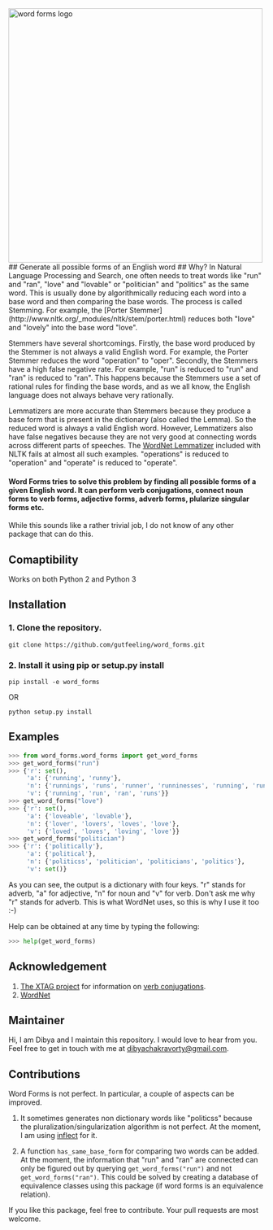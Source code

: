 <img src="https://github.com/gutfeeling/word_forms/blob/master/logo.png" alt="word forms logo" width="500">
## Generate all possible forms of an English word
## Why?
In Natural Language Processing and Search, one often needs to treat words like "run" and "ran", "love" and "lovable" 
or "politician" and "politics" as the same word. This is usually done by algorithmically reducing each word into a 
base word and then comparing the base words. The process is called Stemming. For example, the 
[Porter Stemmer](http://www.nltk.org/_modules/nltk/stem/porter.html) reduces both "love" and "lovely" into the base 
word "love".

Stemmers have several shortcomings. Firstly, the base word produced by the Stemmer is not always a valid English word. 
For example, the Porter Stemmer reduces the word "operation" to "oper". Secondly, the Stemmers have a high false negative rate. 
For example, "run" is reduced to "run" and "ran" is reduced to "ran". This happens because the Stemmers use a set of 
rational rules for finding the base words, and as we all know, the English language does not always behave very rationally. 

Lemmatizers are more accurate than Stemmers because they produce a base form that is present in the dictionary
(also called the Lemma). So the reduced word is always a valid English word. However, Lemmatizers also have false 
negatives because they are not very good at connecting words across different parts of speeches. The 
[WordNet Lemmatizer](http://www.nltk.org/_modules/nltk/stem/wordnet.html) included with NLTK fails at almost all 
such examples. "operations" is reduced to "operation"  and "operate" is reduced to "operate".

#### Word Forms tries to solve this problem by finding all possible forms of a given English word. It can perform verb conjugations, connect noun forms to verb forms, adjective forms, adverb forms, plularize singular forms etc. 

While this sounds like a rather trivial job, I do not know of any other package that can do this.

## Comaptibility

Works on both Python 2 and Python 3

## Installation

### 1. Clone the repository.
```
git clone https://github.com/gutfeeling/word_forms.git
```
### 2. Install it using pip or setup.py install
```
pip install -e word_forms
```
OR
```
python setup.py install
```
## Examples

```python
>>> from word_forms.word_forms import get_word_forms
>>> get_word_forms("run")
>>> {'r': set(), 
     'a': {'running', 'runny'}, 
     'n': {'runnings', 'runs', 'runner', 'runninesses', 'running', 'runners', 'run', 'runniness'}, 
     'v': {'running', 'run', 'ran', 'runs'}}
>>> get_word_forms("love")
>>> {'r': set(), 
     'a': {'loveable', 'lovable'}, 
     'n': {'lover', 'lovers', 'loves', 'love'}, 
     'v': {'loved', 'loves', 'loving', 'love'}}
>>> get_word_forms("politician")
>>> {'r': {'politically'}, 
     'a': {'political'}, 
     'n': {'politicss', 'politician', 'politicians', 'politics'}, 
     'v': set()}
```
As you can see, the output is a dictionary with four keys. "r" stands for adverb, "a" for adjective, "n" for noun
and "v" for verb. Don't ask me why "r" stands for adverb. This is what WordNet uses, so this is why I use it too :-)

Help can be obtained at any time by typing the following:

```python
>>> help(get_word_forms)
```

## Acknowledgement

1. [The XTAG project](http://www.cis.upenn.edu/~xtag/) for information on [verb conjugations](word_forms/en-verbs.txt).
2. [WordNet](http://wordnet.princeton.edu/)

## Maintainer

Hi, I am Dibya and I maintain this repository. I would love to hear from you. Feel free to get in touch with me 
at dibyachakravorty@gmail.com.

## Contributions

Word Forms is not perfect. In particular, a couple of aspects can be improved.

1. It sometimes generates non dictionary words like "politicss" because the pluralization/singularization algorithm is
not perfect. At the moment, I am using [inflect](https://pypi.python.org/pypi/inflect) for it. 

2. A function `has_same_base_form` for comparing two words can be added. At the moment, the information that "run" and 
"ran" are connected can only be figured out by querying `get_word_forms("run")` and not `get_word_forms("ran")`. This 
could be solved by creating a database of equivalence classes using this package (if word forms is an equivalence relation).

If you like this package, feel free to contribute. Your pull requests are most welcome.
